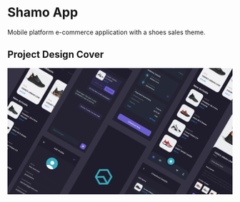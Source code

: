 
# Shamo App

Mobile platform e-commerce application with a shoes sales theme.


## Project Design Cover

![App Screenshot](images/project_cover.png)





